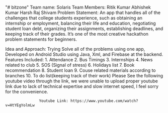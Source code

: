 "# bitzone" 
Team name: Solaris
Team Members: Ritik Kumar
              Abhishek Kumar
              Harsh Raj
              Shivam
Problem Statement: An app that handles all of the challenges that college students experience, such as obtaining an internship or employment, balancing their life and education, negotiating student loan debt, organizing their assignments, establishing deadlines, and keeping track of their grades. It’s one of the most creative hackathon problem statements for beginners.

Idea and Approach: Trying Solve all of the problems using one app, Developed on Android Studio using Java, Xml, and Firebase at the backend.
Features Included: 1. Attendance
                   2. Bus Timings
                   3. Internships
                   4. News related to club
                   5. SOS (Signal of stress)
                   6. Holidays list
                   7. Book recommendation
                   8. Student loan
                   9. Couse related materials according to branches
                   10. To do list(keeping track of their work)
                   Please See the following youtube video through the link, we were unable to upload proper youtube link due to lack of 
                   technical expertise and slow internet speed, I feel sorry for the convenience. 
                   
                 
                   
                   Youtube Link: https://www.youtube.com/watch?v=HtYEgYolmLw
                   
